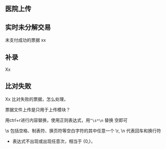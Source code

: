## 医院上传

## 实时未分解交易

未支付成功的票据 xx

## 补录

Xx

## 比对失败

Xx
比对失败的票据，怎么处理，

票据文件上传是只用于上传模块？

用ctrl+r进行内容替换，使用正则表达式，用`^\s*\n` 替换 空即可

\s 包括空格、制表符、换页符等空白字符的其中任意一个
\r, \n 代表回车和换行符
* 表达式不出现或出现任意次，相当于 {0,}，
